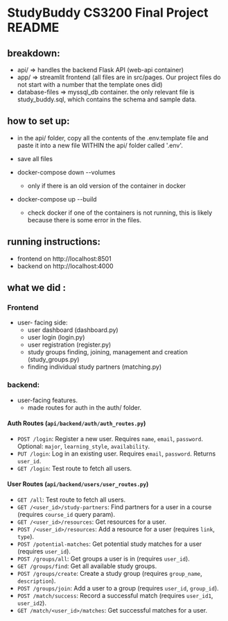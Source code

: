 # StudyBuddy CS3200 Final Project README

## breakdown:

- api/ => handles the backend Flask API (web-api container)
- app/ => streamlit frontend (all files are in src/pages. Our project files do not start with a number that the template ones did)
- database-files => myssql_db container. the only relevant file is study_buddy.sql, which contains the schema and sample data.

## how to set up:

- in the api/ folder, copy all the contents of the .env.template file and paste it into a new file WITHIN the api/ folder called '.env'.

- save all files
- docker-compose down --volumes

  - only if there is an old version of the container in docker

- docker-compose up --build
  - check docker if one of the containers is not running, this is likely because there is some error in the files.

## running instructions:

- frontend on http://localhost:8501
- backend on http://localhost:4000

## what we did :

### Frontend

- user- facing side:
  - user dashboard (dashboard.py)
  - user login (login.py)
  - user registration (register.py)
  - study groups finding, joining, management and creation (study_groups.py)
  - finding individual study partners (matching.py)

### backend:

- user-facing features.
  - made routes for auth in the auth/ folder.

#### Auth Routes (`api/backend/auth/auth_routes.py`)

- `POST /login`: Register a new user. Requires `name`, `email`, `password`. Optional: `major`, `learning_style`, `availability`.
- `PUT /login`: Log in an existing user. Requires `email`, `password`. Returns `user_id`.
- `GET /login`: Test route to fetch all users.

#### User Routes (`api/backend/users/user_routes.py`)

- `GET /all`: Test route to fetch all users.
- `GET /<user_id>/study-partners`: Find partners for a user in a course (requires `course_id` query param).
- `GET /<user_id>/resources`: Get resources for a user.
- `POST /<user_id>/resources`: Add a resource for a user (requires `link`, `type`).
- `POST /potential-matches`: Get potential study matches for a user (requires `user_id`).
- `POST /groups/all`: Get groups a user is in (requires `user_id`).
- `GET /groups/find`: Get all available study groups.
- `POST /groups/create`: Create a study group (requires `group_name`, `description`).
- `POST /groups/join`: Add a user to a group (requires `user_id`, `group_id`).
- `POST /match/success`: Record a successful match (requires `user_id1`, `user_id2`).
- `GET /match/<user_id>/matches`: Get successful matches for a user.
